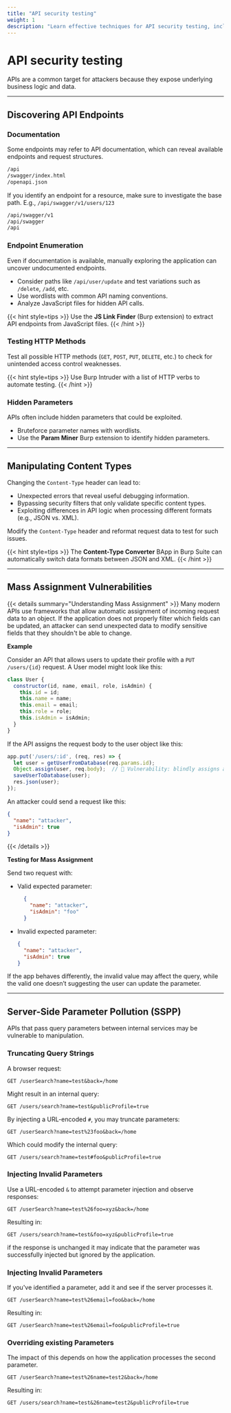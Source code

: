 ```yaml
---
title: "API security testing"
weight: 1
description: "Learn effective techniques for API security testing, including endpoint discovery, content-type manipulation, and mass assignment vulnerability detection."
---
```


# API security testing

APIs are a common target for attackers because they expose underlying business logic and data.

---

## Discovering API Endpoints

### Documentation
Some endpoints may refer to API documentation, which can reveal available endpoints and request structures.

```sh
/api
/swagger/index.html
/openapi.json
```

If you identify an endpoint for a resource, make sure to investigate the base path. E.g., `/api/swagger/v1/users/123`

```sh
/api/swagger/v1
/api/swagger
/api
```

### Endpoint Enumeration
Even if documentation is available, manually exploring the application can uncover undocumented endpoints.

- Consider paths like `/api/user/update` and test variations such as `/delete`, `/add`, etc.
- Use wordlists with common API naming conventions.
- Analyze JavaScript files for hidden API calls.

{{< hint style=tips >}}
Use the **JS Link Finder** (Burp extension) to extract API endpoints from JavaScript files.
{{< /hint >}}

### Testing HTTP Methods
Test all possible HTTP methods (`GET`, `POST`, `PUT`, `DELETE`, etc.) to check for unintended access control weaknesses.

{{< hint style=tips >}}
Use Burp Intruder with a list of HTTP verbs to automate testing.
{{< /hint >}}

### Hidden Parameters
APIs often include hidden parameters that could be exploited.

- Bruteforce parameter names with wordlists.
- Use the **Param Miner** Burp extension to identify hidden parameters.


---

## Manipulating Content Types

Changing the `Content-Type` header can lead to:

- Unexpected errors that reveal useful debugging information.
- Bypassing security filters that only validate specific content types.
- Exploiting differences in API logic when processing different formats (e.g., JSON vs. XML).

Modify the `Content-Type` header and reformat request data to test for such issues.

{{< hint style=tips >}}
The **Content-Type Converter** BApp in Burp Suite can automatically switch data formats between JSON and XML.
{{< /hint >}}


---

## Mass Assignment Vulnerabilities

{{< details summary="Understanding Mass Assignment" >}}
Many modern APIs use frameworks that allow automatic assignment of incoming request data to an object. If the application does not properly filter which fields can be updated, an attacker can send unexpected data to modify sensitive fields that they shouldn't be able to change.

**Example**

Consider an API that allows users to update their profile with a `PUT /users/{id}` request. A User model might look like this:

```javascript
class User {
  constructor(id, name, email, role, isAdmin) {
    this.id = id;
    this.name = name;
    this.email = email;
    this.role = role;
    this.isAdmin = isAdmin;
  }
}
```
If the API assigns the request body to the user object like this:

```javascript
app.put('/users/:id', (req, res) => {
  let user = getUserFromDatabase(req.params.id);
  Object.assign(user, req.body);  // 🔴 Vulnerability: blindly assigns all fields!
  saveUserToDatabase(user);
  res.json(user);
});
```

An attacker could send a request like this:

```JSON
{
  "name": "attacker",
  "isAdmin": true
}
```
{{< /details >}}

**Testing for Mass Assignment**

Send two request with:
- Valid expected parameter:

  ```JSON
    {
      "name": "attacker",
      "isAdmin": "foo"
    }
  ```

- Invalid expected parameter:

  ```JSON
  {
    "name": "attacker",
    "isAdmin": true
  }
  ```

If the app behaves differently, the invalid value may affect the query, while the valid one doesn’t suggesting the user can update the parameter.


---

## Server-Side Parameter Pollution (SSPP)

APIs that pass query parameters between internal services may be vulnerable to manipulation.

### Truncating Query Strings
A browser request:

```http
GET /userSearch?name=test&back=/home
```

Might result in an internal query:

```http
GET /users/search?name=test&publicProfile=true
```

By injecting a URL-encoded `#`, you may truncate parameters:

```http
GET /userSearch?name=test%23foo&back=/home
```

Which could modify the internal query:

```http
GET /users/search?name=test#foo&publicProfile=true
```

### Injecting Invalid Parameters
Use a URL-encoded `&` to attempt parameter injection and observe responses:

```http
GET /userSearch?name=test%26foo=xyz&back=/home
```

Resulting in:

```http
GET /users/search?name=test&foo=xyz&publicProfile=true
```

if the response is unchanged it may indicate that the parameter was successfully injected but ignored by the application.

### Injecting Invalid Parameters

If you've identified a parameter, add it and see if the server processes it.

```http
GET /userSearch?name=test%26email=foo&back=/home
```

Resulting in:

```http
GET /userSearch?name=test%26email=foo&publicProfile=true
```

### Overriding existing Parameters

The impact of this depends on how the application processes the second parameter.

```http
GET /userSearch?name=test%26name=test2&back=/home
```

Resulting in:

```http
GET /users/search?name=test&26name=test2&publicProfile=true
```